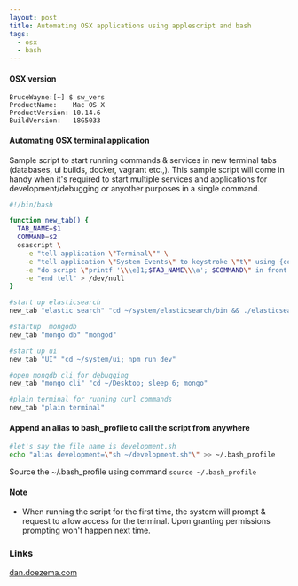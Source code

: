 ```yaml
---
layout: post
title: Automating OSX applications using applescript and bash
tags:
  - osx
  - bash
---
```

#### OSX version
```
BruceWayne:[~] $ sw_vers
ProductName:	Mac OS X
ProductVersion:	10.14.6
BuildVersion:	18G5033
```
#### Automating OSX terminal application
Sample script to start running commands & services in new terminal tabs (databases, ui builds, docker, vagrant etc.,). This sample script will come in handy when it's required to start multiple services and applications for development/debugging or anyother purposes in a single command.

```bash
#!/bin/bash

function new_tab() {
  TAB_NAME=$1
  COMMAND=$2
  osascript \
    -e "tell application \"Terminal\"" \
    -e "tell application \"System Events\" to keystroke \"t\" using {command down}" \
    -e "do script \"printf '\\\e]1;$TAB_NAME\\\a'; $COMMAND\" in front window" \
    -e "end tell" > /dev/null
}

#start up elasticsearch
new_tab "elastic search" "cd ~/system/elasticsearch/bin && ./elasticsearch"

#startup  mongodb
new_tab "mongo db" "mongod"

#start up ui
new_tab "UI" "cd ~/system/ui; npm run dev"

#open mongdb cli for debugging
new_tab "mongo cli" "cd ~/Desktop; sleep 6; mongo"

#plain terminal for running curl commands
new_tab "plain terminal"
```

#### Append an alias to bash_profile to call the script from anywhere

```bash
#let's say the file name is development.sh
echo "alias development=\"sh ~/development.sh"\" >> ~/.bash_profile 
```
Source the ~/.bash_profile using command `source ~/.bash_profile`

#### Note
* When running the script for the first time, the system will prompt & request to allow access for the terminal. Upon granting permissions prompting won't happen next time.

### Links
[dan.doezema.com](http://dan.doezema.com/2013/04/programmatically-create-title-tabs-within-the-mac-os-x-terminal-app/)
